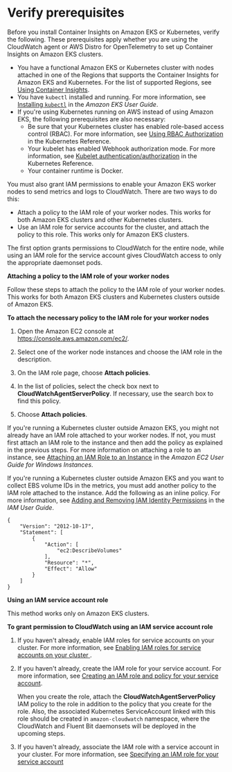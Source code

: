 # Verify prerequisites<a name="Container-Insights-prerequisites"></a>

Before you install Container Insights on Amazon EKS or Kubernetes, verify the following\. These prerequisites apply whether you are using the CloudWatch agent or AWS Distro for OpenTelemetry to set up Container Insights on Amazon EKS clusters\.
+ You have a functional Amazon EKS or Kubernetes cluster with nodes attached in one of the Regions that supports the Container Insights for Amazon EKS and Kubernetes\. For the list of supported Regions, see [Using Container Insights](ContainerInsights.md)\.
+ You have `kubectl` installed and running\. For more information, see [Installing `kubectl`](https://docs.aws.amazon.com/eks/latest/userguide/install-kubectl.html) in the *Amazon EKS User Guide*\.
+ If you're using Kubernetes running on AWS instead of using Amazon EKS, the following prerequisites are also necessary:
  + Be sure that your Kubernetes cluster has enabled role\-based access control \(RBAC\)\. For more information, see [Using RBAC Authorization](https://kubernetes.io/docs/reference/access-authn-authz/rbac/) in the Kubernetes Reference\. 
  + Your kubelet has enabled Webhook authorization mode\. For more information, see [Kubelet authentication/authorization](https://kubernetes.io/docs/reference/command-line-tools-reference/kubelet-authentication-authorization/) in the Kubernetes Reference\.
  + Your container runtime is Docker\.

You must also grant IAM permissions to enable your Amazon EKS worker nodes to send metrics and logs to CloudWatch\. There are two ways to do this:
+ Attach a policy to the IAM role of your worker nodes\. This works for both Amazon EKS clusters and other Kubernetes clusters\.
+ Use an IAM role for service accounts for the cluster, and attach the policy to this role\. This works only for Amazon EKS clusters\.

The first option grants permissions to CloudWatch for the entire node, while using an IAM role for the service account gives CloudWatch access to only the appropriate daemonset pods\.

**Attaching a policy to the IAM role of your worker nodes**

Follow these steps to attach the policy to the IAM role of your worker nodes\. This works for both Amazon EKS clusters and Kubernetes clusters outside of Amazon EKS\. 

**To attach the necessary policy to the IAM role for your worker nodes**

1. Open the Amazon EC2 console at [https://console\.aws\.amazon\.com/ec2/](https://console.aws.amazon.com/ec2/)\.

1. Select one of the worker node instances and choose the IAM role in the description\.

1. On the IAM role page, choose **Attach policies**\.

1. In the list of policies, select the check box next to **CloudWatchAgentServerPolicy**\. If necessary, use the search box to find this policy\.

1. Choose **Attach policies**\.

If you're running a Kubernetes cluster outside Amazon EKS, you might not already have an IAM role attached to your worker nodes\. If not, you must first attach an IAM role to the instance and then add the policy as explained in the previous steps\. For more information on attaching a role to an instance, see [Attaching an IAM Role to an Instance](https://docs.aws.amazon.com/AWSEC2/latest/WindowsGuide/iam-roles-for-amazon-ec2.html#attach-iam-role) in the *Amazon EC2 User Guide for Windows Instances*\.

If you're running a Kubernetes cluster outside Amazon EKS and you want to collect EBS volume IDs in the metrics, you must add another policy to the IAM role attached to the instance\. Add the following as an inline policy\. For more information, see [Adding and Removing IAM Identity Permissions](https://docs.aws.amazon.com/IAM/latest/UserGuide/access_policies_manage-attach-detach.html) in the *IAM User Guide*\.

```
{
    "Version": "2012-10-17",
    "Statement": [
        {
            "Action": [
                "ec2:DescribeVolumes"
            ],
            "Resource": "*",
            "Effect": "Allow"
        }
    ]
}
```

**Using an IAM service account role**

This method works only on Amazon EKS clusters\.

**To grant permission to CloudWatch using an IAM service account role**

1. If you haven't already, enable IAM roles for service accounts on your cluster\. For more information, see [Enabling IAM roles for service accounts on your cluster ](https://docs.aws.amazon.com/eks/latest/userguide/enable-iam-roles-for-service-accounts.html)\. 

1. If you haven't already, create the IAM role for your service account\. For more information, see [Creating an IAM role and policy for your service account](https://docs.aws.amazon.com/eks/latest/userguide/create-service-account-iam-policy-and-role.html)\. 

   When you create the role, attach the **CloudWatchAgentServerPolicy** IAM policy to the role in addition to the policy that you create for the role\. Also, the associated Kubernetes ServiceAccount linked with this role should be created in `amazon-cloudwatch` namespace, where the CloudWatch and Fluent Bit daemonsets will be deployed in the upcoming steps.

1. If you haven't already, associate the IAM role with a service account in your cluster\. For more information, see [Specifying an IAM role for your service account ](https://docs.aws.amazon.com/eks/latest/userguide/specify-service-account-role.html)

